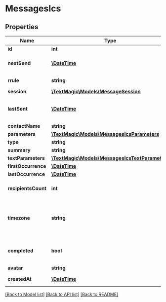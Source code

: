 # MessagesIcs

## Properties
Name | Type | Description | Notes
------------ | ------------- | ------------- | -------------
**id** | **int** | Schedule ID. | 
**nextSend** | [**\DateTime**](\DateTime.md) | Next send date in [ISO 8601](https://en.wikipedia.org/?title&#x3D;ISO_8601) format. | 
**rrule** | **string** | [iCal RRULE](http://www.kanzaki.com/docs/ical/rrule.html) string. | 
**session** | [**\TextMagic\Models\MessageSession**](MessageSession.md) |  | 
**lastSent** | [**\DateTime**](\DateTime.md) | Date and time when last message has been sent. | 
**contactName** | **string** |  | 
**parameters** | [**\TextMagic\Models\MessagesIcsParameters**](MessagesIcsParameters.md) |  | 
**type** | **string** |  | 
**summary** | **string** |  | 
**textParameters** | [**\TextMagic\Models\MessagesIcsTextParameters**](MessagesIcsTextParameters.md) |  | 
**firstOccurrence** | [**\DateTime**](\DateTime.md) |  | 
**lastOccurrence** | [**\DateTime**](\DateTime.md) |  | 
**recipientsCount** | **int** | Amount of actual recipients. | 
**timezone** | **string** | User-friendly timezone name (with spaces replaced by underscores). | 
**completed** | **bool** | Indicates that schedling has been completed. | 
**avatar** | **string** | null | 
**createdAt** | [**\DateTime**](\DateTime.md) | Scheduling creation time. | 

[[Back to Model list]](../README.md#documentation-for-models) [[Back to API list]](../README.md#documentation-for-api-endpoints) [[Back to README]](../README.md)


